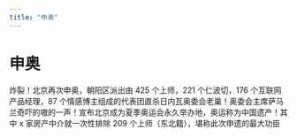 ```yaml
---
title: "申奥"
---
```

# 申奥

炸裂！北京再次申奥，朝阳区派出由 425 个上师，221 个仁波切，176 个互联网产品经理，87 个情感博主组成的代表团直杀日内瓦奥委会老巢！奥委会主席萨马兰奇吓的嗷的一声！宣布北京成为夏季奥运会永久举办地，奥运称为中国遗产！其中 x 家房产中介就一次性排除 209 个上师（东北籍），堪称此次申遗的最大功臣

